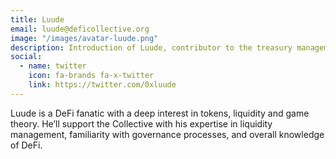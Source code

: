 ```yaml
---
title: Luude
email: luude@deficollective.org
image: "/images/avatar-luude.png"
description: Introduction of Luude, contributor to the treasury management team of the DeFi Collective.
social:
  - name: twitter
    icon: fa-brands fa-x-twitter
    link: https://twitter.com/0xluude
---
```


Luude is a DeFi fanatic with a deep interest in tokens, liquidity and game theory. He’ll support the Collective with his expertise in liquidity management, familiarity with governance processes, and overall knowledge of DeFi.